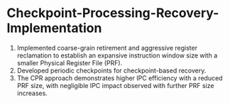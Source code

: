 # Checkpoint-Processing-Recovery-Implementation


1. Implemented coarse-grain retirement and aggressive register reclamation to establish an expansive instruction window size with a smaller Physical Register File (PRF). 
2. Developed periodic checkpoints for checkpoint-based recovery. 
3. The CPR approach demonstrates higher IPC efficiency with a reduced PRF size, with negligible IPC impact observed with further PRF size increases.
